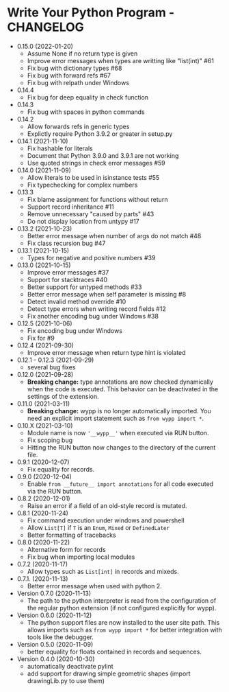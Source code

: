 # Write Your Python Program - CHANGELOG

* 0.15.0 (2022-01-20)
  * Assume None if no return type is given
  * Improve error messages when types are writting like "list(int)" #61
  * Fix bug with dictionary types #68
  * Fix bug with forward refs #67
  * Fix bug with relpath under Windows
* 0.14.4
  * Fix bug for deep equality in check function
* 0.14.3
  * Fix bug with spaces in python commands
* 0.14.2
  * Allow forwards refs in generic types
  * Explictly require Python 3.9.2 or greater in setup.py
* 0.14.1 (2021-11-10)
  * Fix hashable for literals
  * Document that Python 3.9.0 and 3.9.1 are not working
  * Use quoted strings in check error messages #59
* 0.14.0 (2021-11-09)
  * Allow literals to be used in isinstance tests #55
  * Fix typechecking for complex numbers
* 0.13.3
  * Fix blame assignment for functions without return
  * Support record inheritance #11
  * Remove unnecessary "caused by parts" #43
  * Do not display location from untypy #17
* 0.13.2 (2021-10-23)
  * Better error message when number of args do not match #48
  * Fix class recursion bug #47
* 0.13.1 (2021-10-15)
  * Types for negative and positive numbers #39
* 0.13.0 (2021-10-15)
  * Improve error messages #37
  * Support for stacktraces #40
  * Better support for untyped methods #33
  * Better error message when self parameter is missing #8
  * Detect invalid method override #10
  * Detect type errors when writing record fields #12
  * Fix another encoding bug under Windows #38
* 0.12.5 (2021-10-06)
  * Fix encoding bug under Windows
  * Fix for #9
* 0.12.4 (2021-09-30)
  * Improve error message when return type hint is violated
* 0.12.1 - 0.12.3 (2021-09-29)
  * several bug fixes
* 0.12.0 (2021-09-28)
  * **Breaking change:** type annotations are now checked dynamically when the code is executed.
  This behavior can be deactivated in the settings of the extension.
* 0.11.0 (2021-03-11)
  * **Breaking change:** wypp is no longer automatically imported. You need an explicit
    import statement such as `from wypp import *`.
* 0.10.X (2021-03-10)
  * Module name is now `'__wypp__'` when executed via RUN button.
  * Fix scoping bug
  * Hitting the RUN button now changes to the directory of the current file.
* 0.9.1 (2020-12-07)
  * Fix equality for records.
* 0.9.0 (2020-12-04)
  * Enable `from __future__ import annotations` for all code executed via the RUN button.
* 0.8.2 (2020-12-01)
  * Raise an error if a field of an old-style record is mutated.
* 0.8.1 (2020-11-24)
  * Fix command execution under windows and powershell
  * Allow `List[T]` if `T` is an `Enum`, `Mixed` or `DefinedLater`
  * Better formatting of tracebacks
* 0.8.0 (2020-11-22)
  * Alternative form for records
  * Fix bug when importing local modules
* 0.7.2 (2020-11-17)
  * Allow types such as `List[int]` in records and mixeds.
* 0.7.1. (2020-11-13)
  * Better error message when used with python 2.
* Version 0.7.0 (2020-11-13)
  * The path to the python interpreter is read from the configuration of the regular python
    extension (if not configured explicitly for wypp).
* Version 0.6.0 (2020-11-12)
  * The python support files are now installed to the user site path. This allows imports such
    as `from wypp import *` for better integration with tools like the debugger.
* Version 0.5.0 (2020-11-09)
  * better equality for floats contained in records and sequences.
* Version 0.4.0 (2020-10-30)
  * automatically deactivate pylint
  * add support for drawing simple geometric shapes (import drawingLib.py
    to use them)
